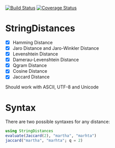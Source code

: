 [![Build Status](https://travis-ci.org/matthieugomez/StringDistances.jl.svg?branch=master)](https://travis-ci.org/matthieugomez/StringDistances.jl)
[![Coverage Status](https://coveralls.io/repos/matthieugomez/StringDistances.jl/badge.svg?branch=master)](https://coveralls.io/r/matthieugomez/StringDistances.jl?branch=master)


# StringDistances

- [x] Hamming Distance
- [x] Jaro Distance and Jaro-Winkler Distance
- [x] Levenshtein Distance
- [x] Damerau-Levenshtein Distance
- [x] Qgram Distance
- [x] Cosine Distance
- [x] Jaccard Distance

Should work with ASCII, UTF-8 and Unicode

# Syntax
There are two possible syntaxes for any distance:
```julia
using StringDistances
evaluate(Jaccard(2), "martha", "marhta")
jaccard("martha", "marhta"; q = 2)
```

